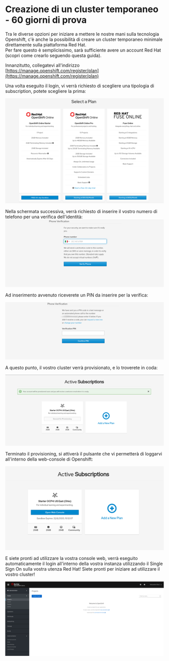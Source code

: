 # Creazione di un cluster temporaneo - 60 giorni di prova
Tra le diverse opzioni per iniziare a mettere le nostre mani sulla tecnologia Openshift, c'è anche la possibilità di creare un cluster temporaneo minimale direttamente sulla piattaforma Red Hat.  
Per fare questo è semplicissimo, sarà sufficiente avere un account Red Hat (scopri come crearlo seguendo questa guida).  

Innanzitutto, collegatevi all'indirizzo [https://manage.openshift.com/register/plan](https://manage.openshift.com/register/plan)

Una volta eseguito il login, vi verrà richiesto di scegliere una tipologia di subscription, potete scegliere la prima:

![](images/openshiftonline-plan.png)

Nella schermata successiva, verrà richiesto di inserire il vostro numero di telefono per una verifica dell'identità:
![](images/openshiftonline-phonenumber.png)

Ad inserimento avvenuto riceverete un PIN da inserire per la verifica:

![](images/openshiftonline-pin.png)

A questo punto, il vostro cluster verrà provisionato, e lo troverete in coda:

![](images/openshiftonline-queue.png)

Terminato il provisioning, si attiverà il pulsante che vi permetterà di loggarvi all'interno della web-console di Openshift:

![](images/openshiftonline-active.png)

E siete pronti ad utilizzare la vostra console web, verrà eseguito automaticamente il login all'interno della vostra instanza utilizzando il Single Sign On sulla vostra utenza Red Hat! Siete pronti per iniziare ad utilizzare il vostro cluster!

![](images/openshiftonline-console.png)
